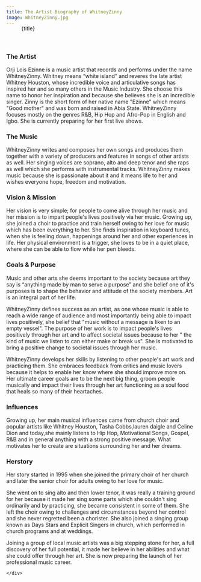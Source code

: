 ```yaml
---
title: The Artist Biography of WhitneyZinny
image: WhitneyZinny.jpg
---
```


<header>
    <figure class="image">
        <img src="/images/artists/{image}" alt="">
        <figcaption class="p-2 mb-5 title is-greywall has-background-black has-text-warning is-size-4">{title}</figcaption>
    </figure>
</header>
<section class="section">
    <div class="content">


### The Artist
Orji Lois Ezinne is a music artist that records and performs under the name WhitneyZinny. Whitney means “white island” and reveres the late artist Whitney Houston, whose incredible voice and articulative songs has inspired her and so many others in the Music Industry. She choose this name to honor her inspiration and because she believes she is an incredible singer. Zinny is the short form of her native name "Ezinne" which  means "Good mother" and was  born and  raised in Abia State. WhitneyZinny focuses mostly on the genres R&B, Hip Hop and Afro-Pop in English and Igbo. She is currently preparing for her first live shows.

### The Music
WhitneyZinny writes and composes her own songs and produces them together with a variety of producers and features in songs of other artists as well. Her singing voices are soprano, alto and deep tenor and she raps as well which she performs with instrumental tracks. WhitneyZinny makes music because she is passionate about it and it means life to her and wishes everyone hope, freedom and motivation.

### Vision & Mission
Her vision is very simple; for people to come alive through her music and her mission is to impart people's lives positively via her music.
Growing up, she joined a choir to practice and train  herself owing to her love for music which has been everything to her. She finds inspiration in keyboard tunes, when she is feeling down, happenings around her and other experiences in life. Her physical environment is a trigger, she loves to be in a quiet place, where she can be able to flow while her pen bleeds.

### Goals & Purpose
Music and other arts she deems important to the society because art they say is “anything made by man to serve a purpose” and she belief one of it's purposes is to shape the behavior and attitude of the society members. Art is an integral part of her life.

WhitneyZinny defines success as an artist, as one whose music is able to reach a wide range of audience and most importantly being able to impact lives positively, she belief that "music without a message is liken to an empty vessel". The purpose of her work is to impact people's lives positively through her art and  to affect societal issues because to her " the kind of music we listen to can  either make or break us". She is motivated to bring a positive change to societal issues through her music.

WhitneyZinny develops her skills by listening to other people's art work and practicing them. She embraces feedback from critics and music lovers because it helps to enable her  know where she should improve more on. Her ultimate career goals are to be the next big thing, groom people musically and impact their lives through her art functioning as a soul food that heals so many of their heartaches.

### Influences
Growing up, her main musical influences came from church choir and popular artists like Whitney Houston, Tasha Cobbs,lauren daigle and Celine Dion and today,she mainly listens to Hip Hop, Motivational Songs, Gospel, R&B and in general anything with a strong positive message. What motivates her to create are situations surrounding her and her dreams.

### Herstory
Her story started in 1995 when she joined the primary choir of her church and later the senior choir for adults owing to her love for music.

She went on to sing alto and then lower tenor, it was really a training ground for her because it made her sing some parts which she couldn't sing ordinarily and by practicing, she became consistent in some of them. She left the choir owing to challenges and circumstances beyond her control and she never regretted been a chorister. She also joined a singing group known as Days Stars and Explicit Singers in church, which performed in church programs and at weddings.

Joining a group of local music artists was a big stepping stone for her, a full discovery of her full potential, it made her believe in her abilities and what she could offer through her art. She is now preparing the launch of her professional music career.

    </div>
</section>

<style lang="scss">
        figure {
            position: relative;

            img {
                border-radius: 0.5rem;
                overflow: hidden;
            }

            figcaption {
                position: absolute;
                bottom: 0;
            }
        }
</style>